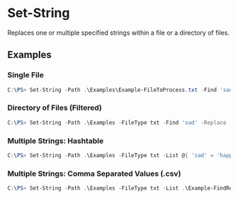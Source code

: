 # Set-String

Replaces one or multiple specified strings within a file or a directory of files.

## Examples

### Single File

```PowerShell
C:\PS> Set-String -Path .\Examples\Example-FileToProcess.txt -Find 'sad' -Replace 'happy'
```

### Directory of Files (Filtered)

```PowerShell
C:\PS> Set-String -Path .\Examples -FileType txt -Find 'sad' -Replace 'happy'
```

### Multiple Strings: Hashtable

```PowerShell
C:\PS> Set-String -Path .\Examples -FileType txt -List @{ 'sad' = 'happy'; 'me' = 'you'; 'regular' = 'special' }
```

### Multiple Strings: Comma Separated Values (.csv)

```PowerShell
C:\PS> Set-String -Path .\Examples -FileType txt -List .\Example-FindReplaceList.csv
```
